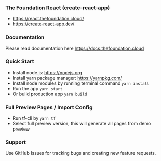 ### The Foundation React (create-react-app) ###
* https://react.thefoundation.cloud/
* https://create-react-app.dev/

### Documentation ###
Please read documentation here https://docs.thefoundation.cloud

### Quick Start ###
* Install node.js: https://nodejs.org​
* Install yarn package manager: https://yarnpkg.com/​
* Install node modules by running terminal command `yarn install`
* Run the app `yarn start`
* Or build production app `yarn build`

### Full Preview Pages / Import Config ###
* Run tf-cli by `yarn tf`
* Select full preview version, this will generate all pages from demo preview

### Support ###
Use GitHub Issues for tracking bugs and creating new feature requests.